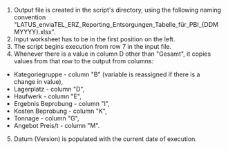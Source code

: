 1. Output file is created in the script's directory, using the following naming convention "LATUS_enviaTEL_ERZ_Reporting_Entsorgungen_Tabelle_für_PBI_{DDMMYYYY}.xlsx".
2. Input worksheet has to be in the first position on the left.
3. The script begins execution from row 7 in the input file.
4. Whenever there is a value in column D other than "Gesamt", it copies values from that row to the output from columns:
- Kategoriegruppe - column "B" (variable is reassigned if there is a change in value),
- Lagerplatz - column "D",
- Haufwerk - column "E",
- Ergebnis Beprobung - column "I",
- Kosten Beprobung - column "K",
- Tonnage - column "G",
- Angebot Preis/t - column "M".
5. Datum (Version) is populated with the current date of execution.
